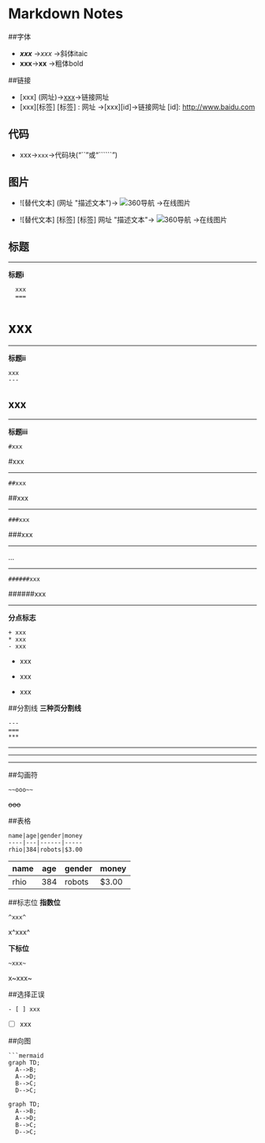 Markdown Notes
==========================
##字体
+ *****xxx***** ->*xxx* ->斜体itaic
+ ******xxx******->**xx** ->粗体bold

##链接

+ [xxx] (网址)->[xxx](http://www.baidu.com)->链接网址
+ [xxx][标签]
[标签] : 网址
->[xxx][id]->链接网址
[id]: http://www.baidu.com
## 代码
+ xxx->`xxx`->代码块(“``”或“``````”)

## 图片
+ ![替代文本] (网址 "描述文本")->
![360导航](https://p0.ssl.qhimg.com/t01edc5450cbbb1ff6e.png "艾滋病日")
->在线图片

+ ![替代文本] [标签]
[标签] 网址 "描述文本"->
![360导航](https://p0.ssl.qhimg.com/t01edc5450cbbb1ff6e.png "艾滋病日")
->在线图片

## 标题
***
**标题i**
```
  xxx
  ===
  ```
  xxx
  ===
***
**标题ii**
  ```
  xxx
  ---
  ```
  xxx
  ---
  ***
**标题iii**
  ```
  #xxx
  ```
  #xxx
  ***
  ```
  ##xxx
  ```
  ##xxx
  ***
  ```
  ###xxx
  ```
  ###xxx
  ***
  ...
  ***
  ```
  ######xxx
  ```
  ######xxx
  ***
**分点标志**
```
+ xxx
* xxx
- xxx
 ```
+ xxx
* xxx
- xxx

##分割线
**三种页分割线**
```
---
===
***
```
___

---

***

##勾画符
```
~~ooo~~
```
~~ooo~~

##表格
```
name|age|gender|money
----|---|------|-----
rhio|384|robots|$3.00 
```
name|age|gender|money
----|---|------|-----
rhio|384|robots|$3.00 

##标志位
**指数位**
```
^xxx^
```
x^xxx^

**下标位**
```
~xxx~
```
x~xxx~

##选择正误
```
- [ ] xxx
```
- [ ] xxx

##向图
```
```mermaid
graph TD;
  A-->B;
  A-->D;
  B-->C;
  D-->C;
``````
```mermaid
graph TD;
  A-->B;
  A-->D;
  B-->C;
  D-->C;
  ```